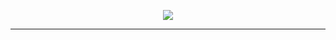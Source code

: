 <p align="center"><a href="https://github.com/DenverCoder1/readme-typing-svg"><img src="https://readme-typing-svg.herokuapp.com?lines=Engineering+Student;Go+Programmer;3D+Enthusiast&center=true&width=380&height=45"></a></p>

----------
